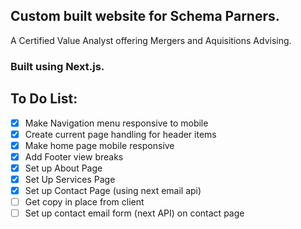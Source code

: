 ## Custom built website for <b>Schema Parners</b>. 

A Certified Value Analyst offering Mergers and Aquisitions Advising. 

### Built using Next.js. 

## To Do List: 
- [X] Make Navigation menu responsive to mobile
- [X] Create current page handling for header items 
- [X] Make home page mobile responsive 
- [X] Add Footer view breaks
- [X] Set up About Page 
- [X] Set Up Services Page
- [X] Set up Contact Page (using next email api)
- [ ] Get copy in place from client
- [ ] Set up contact email form (next API) on contact page
